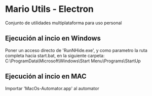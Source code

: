 # Mario Utils - Electron
Conjunto de utilidades multiplataforma para uso personal

## Ejecución al incio en Windows
Poner un acceso directo de 'RunNHide.exe', y como parametro la ruta completa hacia start.bat, en la siguiente carpeta:
C:\ProgramData\Microsoft\Windows\Start Menu\Programs\StartUp

## Ejecución al incio en MAC
Importar 'MacOs-Automator.app' al automator